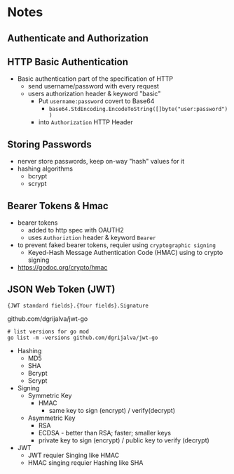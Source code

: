 # Notes
## Authenticate and Authorization
## HTTP Basic Authentication
- Basic authentication part of the specification of HTTP
    - send username/password with every request
    - users authorization header & keyword "basic"
        - Put `username:password` covert to Base64
            - `base64.StdEncoding.EncodeToString([]byte("user:password"))`
        - into `Authorization` HTTP Header

## Storing Passwords
- nerver store passwords, keep on-way "hash" values for it
- hashing algorithms
    - bcrypt
    - scrypt

## Bearer Tokens & Hmac
- bearer tokens
    - added to http spec with OAUTH2
    - uses `Authoriztion` header & keyword `Bearer `
- to prevent faked bearer tokens, requier using `cryptographic signing`
    - Keyed-Hash Message Authentication Code (HMAC) using to crypto signing
- https://godoc.org/crypto/hmac

## JSON Web Token (JWT)
```
{JWT standard fields}.{Your fields}.Signature
```
github.com/dgrijalva/jwt-go

```
# list versions for go mod
go list -m -versions github.com/dgrijalva/jwt-go
```
- Hashing
    - MD5
    - SHA
    - Bcrypt
    - Scrypt
- Signing
    - Symmetric Key
        - HMAC
            - same key to sign (encrypt) / verify(decrypt)
    - Asymmetric Key
        - RSA
        - ECDSA - better than RSA; faster; smaller keys
        - private key to sign (encrypt) / public key to verify (decrypt)
- JWT
    - JWT requier Singing like HMAC
    - HMAC singing requier Hashing like SHA